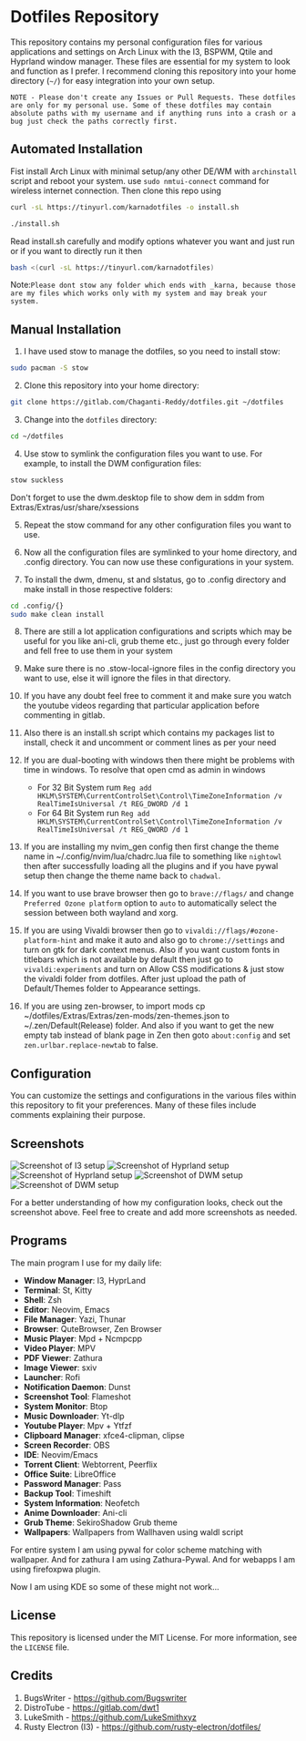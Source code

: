 # Dotfiles Repository 
      
This repository contains my personal configuration files for various applications and settings on Arch Linux with the I3, BSPWM, Qtile and Hyprland window manager. These files are essential for my system to look and function as I prefer. I recommend cloning this repository into your home directory (`~/`) for easy integration into your own setup.

`NOTE - Please don't create any Issues or Pull Requests. These dotfiles are only for my personal use. Some of these dotfiles may contain absolute paths with my username and if anything runs into a crash or a bug just check the paths correctly first.`

## Automated Installation 

Fist install Arch Linux with minimal setup/any other DE/WM with `archinstall` script and reboot your system. use `sudo nmtui-connect` command for wireless internet connection. Then clone this repo using 

```bash 
curl -sL https://tinyurl.com/karnadotfiles -o install.sh
```

```bash 
./install.sh
``` 

Read install.sh carefully and modify options whatever you want and just run or if you want to directly run it then

```bash 
bash <(curl -sL https://tinyurl.com/karnadotfiles)
```

Note:`Please dont stow any folder which ends with _karna, because those are my files which works only with my system and may break your system.`

## Manual Installation

1. I have used stow to manage the dotfiles, so you need to install stow:
```bash
sudo pacman -S stow
```

2. Clone this repository into your home directory:
```bash
git clone https://gitlab.com/Chaganti-Reddy/dotfiles.git ~/dotfiles
```

3. Change into the `dotfiles` directory:
```bash
cd ~/dotfiles
```

4. Use stow to symlink the configuration files you want to use. For example, to install the DWM configuration files:
```bash 
stow suckless
```
Don't forget to use the dwm.desktop file to show dem in sddm from Extras/Extras/usr/share/xsessions

5. Repeat the stow command for any other configuration files you want to use.

6. Now all the configuration files are symlinked to your home directory, and .config directory. You can now use these configurations in your system.

7. To install the dwm, dmenu, st and slstatus, go to .config directory and make install in those respective folders:
```bash
cd .config/{}
sudo make clean install
```

8. There are still a lot application configurations and scripts which may be useful for you like ani-cli, grub theme etc., just go through every folder and fell free to use them in your system

9. Make sure there is no .stow-local-ignore files in the config directory you want to use, else it will ignore the files in that directory.

10. If you have any doubt feel free to comment it and make sure you watch the youtube videos regarding that particular application before commenting in gitlab.

11. Also there is an install.sh script which contains my packages list to install, check it and uncomment or comment lines as per your need

12. If you are dual-booting with windows then there might be problems with time in windows. To resolve that open cmd as admin in windows
    - For 32 Bit System rum
          `Reg add HKLM\SYSTEM\CurrentControlSet\Control\TimeZoneInformation /v RealTimeIsUniversal /t REG_DWORD /d 1`
    - For 64 Bit System run
          `Reg add HKLM\SYSTEM\CurrentControlSet\Control\TimeZoneInformation /v RealTimeIsUniversal /t REG_QWORD /d 1`

13. If you are installing my nvim_gen config then first change the theme name in ~/.config/nvim/lua/chadrc.lua file to something like `nightowl` then after successfully loading all the plugins and if you have pywal setup then change the theme name back to `chadwal`.

14. If you want to use brave browser then go to `brave://flags/` and change `Preferred Ozone platform` option to `auto` to automatically select the session between both wayland and xorg.

15. If you are using Vivaldi browser then go to `vivaldi://flags/#ozone-platform-hint` and make it auto and also go to `chrome://settings` and turn on gtk for dark context menus. Also if you want custom fonts in titlebars which is not available by default then just go to `vivaldi:experiments` and turn on Allow CSS modifications & just stow the vivaldi folder from dotfiles. After just upload the path of Default/Themes folder to Appearance settings.

16. If you are using zen-browser, to import mods cp ~/dotfiles/Extras/Extras/zen-mods/zen-themes.json to ~/.zen/Default(Release) folder. And also if you want to get the new empty tab instead of blank page in Zen then goto `about:config` and set `zen.urlbar.replace-newtab` to false.

## Configuration

You can customize the settings and configurations in the various files within this repository to fit your preferences. Many of these files include comments explaining their purpose.

## Screenshots

![Screenshot of I3 setup](assets/assets/i31.png)
![Screenshot of Hyprland setup](assets/assets/hypr.png)
![Screenshot of Hyprland setup](assets/assets/hypr1.png)
![Screenshot of DWM setup](assets/assets/1.png)
![Screenshot of DWM setup](assets/assets/2.png)

For a better understanding of how my configuration looks, check out the screenshot above. Feel free to create and add more screenshots as needed.

## Programs

The main program I use for my daily life:

- **Window Manager**: I3, HyprLand
- **Terminal**: St, Kitty
- **Shell**: Zsh
- **Editor**: Neovim, Emacs
- **File Manager**: Yazi, Thunar
- **Browser**: QuteBrowser, Zen Browser 
- **Music Player**: Mpd + Ncmpcpp
- **Video Player**: MPV
- **PDF Viewer**: Zathura
- **Image Viewer**: sxiv
- **Launcher**: Rofi
- **Notification Daemon**: Dunst
- **Screenshot Tool**: Flameshot
- **System Monitor**: Btop
- **Music Downloader**: Yt-dlp
- **Youtube Player**: Mpv + Ytfzf
- **Clipboard Manager**: xfce4-clipman, clipse
- **Screen Recorder**: OBS
- **IDE**: Neovim/Emacs
- **Torrent Client**: Webtorrent, Peerflix
- **Office Suite**: LibreOffice
- **Password Manager**: Pass
- **Backup Tool**: Timeshift
- **System Information**: Neofetch
- **Anime Downloader**: Ani-cli 
- **Grub Theme**: SekiroShadow Grub theme
- **Wallpapers**: Wallpapers from Wallhaven using waldl script 

For entire system I am using pywal for color scheme matching with wallpaper. And for zathura I am using Zathura-Pywal. And for webapps I am using firefoxpwa plugin. 

Now I am using KDE so some of these might not work...

## License

This repository is licensed under the MIT License. For more information, see the `LICENSE` file.

## Credits

1. BugsWriter - https://github.com/Bugswriter
2. DistroTube - https://gitlab.com/dwt1
3. LukeSmith - https://github.com/LukeSmithxyz
4. Rusty Electron (I3) - https://github.com/rusty-electron/dotfiles/
